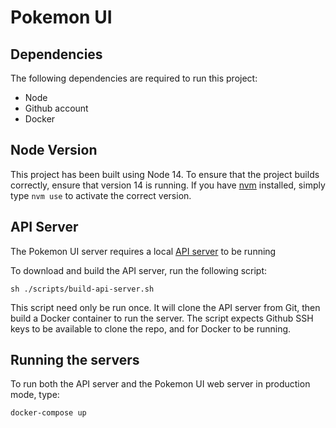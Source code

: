 # Pokemon UI

## Dependencies
The following dependencies are required to run this project:

* Node
* Github account
* Docker

## Node Version
This project has been built using Node 14. To ensure that the project builds correctly, ensure that version 14 is running. If you have [nvm](https://github.com/nvm-sh/nvm) installed, simply type `nvm use` to activate the correct version.

## API Server
The Pokemon UI server requires a local [API server](https://github.com/lucasbento/graphql-pokemon) to be running

To download and build the API server, run the following script:

`sh ./scripts/build-api-server.sh`

This script need only be run once. It will clone the API server from Git, then build a Docker container to run the server. The script expects Github SSH keys to be available to clone the repo, and for Docker to be running.

## Running the servers
To run both the API server and the Pokemon UI web server in production mode, type:

`docker-compose up`


